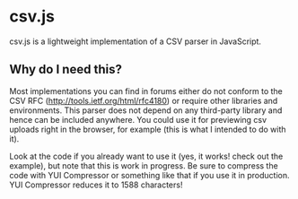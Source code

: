 csv.js
=====

csv.js is a lightweight implementation of a CSV parser in JavaScript.

Why do I need this?
-------------------
Most implementations you can find in forums either do not conform to the CSV RFC
(http://tools.ietf.org/html/rfc4180) or require other libraries and environments. This parser
does not depend on any third-party library and hence can be included anywhere. You could use
it for previewing csv uploads right in the browser, for example (this is what I intended to do with it).

Look at the code if you already want to use it (yes, it works! check out the example), but note that this is work in progress. Be sure to compress the code with YUI Compressor or something like that if you use it in production. YUI Compressor reduces it to 1588 characters!